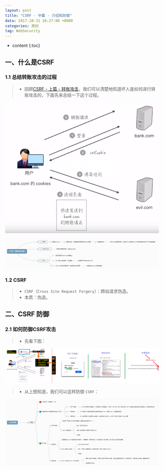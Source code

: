 ```yaml
---
layout: post
title: "CSRF - 中篇 - 介绍和防御"
data: 2017-10-31 16:27:00 +0800
categories: 原创
tag: WebSecurity
---
```

* content
{:toc}


<!-- more -->

## 一、什么是CSRF

### 1.1 总结转账攻击的过程

> * 回顾[CSRF - 上篇 - 转账攻击](http://www.jmazm.com/2017/10/31/CSRF-example/)，我们可以清楚地知道坏人是如何进行转账攻击的，下面先来总结一下这个过程。

![CSRF](/styles/images/web/security/CSRF/csrf-04.png)

![CSRF](/styles/images/web/security/CSRF/csrf-05.png)

### 1.2 CSRF

> * `CSRF`（`Cross Site Request Forgery`）：跨站请求伪造。
> * 本质：伪造。

## 二、CSRF 防御

### 2.1 如何防御CSRF攻击

> * 先看下图：

![CSRF](/styles/images/web/security/CSRF/csrf-06.png)

> * 从上图知道，我们可以这样防御 `CSRF`：

![CSRF](/styles/images/web/security/CSRF/csrf-07.png)







